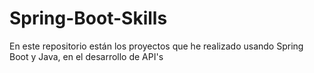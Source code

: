 # Spring-Boot-Skills
En este repositorio están los proyectos que he realizado usando Spring Boot y Java, en el desarrollo de API's
